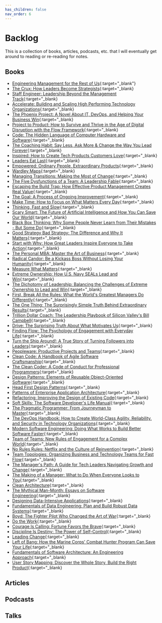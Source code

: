 ```yaml
---
has_children: false
nav_order: 6
---
```


# Backlog

This is a collection of books, articles, podcasts, etc. that I will eventually get around to reading or re-reading for notes.

## Books
- [Engineering Management for the Rest of Us](https://www.goodreads.com/book/show/58502800-engineering-management-for-the-rest-of-us){:target="_blank"}
- [The Crux: How Leaders Become Strategists](https://www.goodreads.com/book/show/58895961-the-crux){:target="_blank}
- [Staff Engineer: Leadership Beyond the Management Track](https://www.goodreads.com/book/show/56481725-staff-engineer){:target="_blank}
- [Accelerate: Building and Scaling High Performing Technology Organizations](https://www.goodreads.com/book/show/35747076-accelerate){:target="_blank}
- [The Phoenix Project: A Novel About IT, DevOps, and Helping Your Business Win](https://www.goodreads.com/book/show/17255186-the-phoenix-project){:target="_blank}
- [Project to Product: How to Survive and Thrive in the Age of Digital Disruption with the Flow Framework](https://www.goodreads.com/book/show/40679042-project-to-product){:target="_blank}
- [Code: The Hidden Language of Computer Hardware and Software](https://www.goodreads.com/book/show/44882.Code){:target="_blank}
- [The Coaching Habit: Say Less, Ask More & Change the Way You Lead Forever](https://www.goodreads.com/book/show/29342515-the-coaching-habit){:target="_blank}
- [Inspired: How to Create Tech Products Customers Love](https://www.goodreads.com/book/show/35249663-inspired){:target="_blank}
- [Leaders Eat Last](https://www.goodreads.com/book/show/16144853-leaders-eat-last){:target="_blank}
- [Empowered: Ordinary People, Extraordinary Products](https://www.goodreads.com/book/show/53481975-empowered){:target="_blank}
- [Wardley Maps](https://www.goodreads.com/book/show/39282904-wardley-maps){:target="_blank}
- [Managing Transitions: Making the Most of Change](https://www.goodreads.com/book/show/159614.Managing_Transitions){:target="_blank}
- [The Five Dysfunctions of a Team: A Leadership Fable](https://www.goodreads.com/book/show/21343.The_Five_Dysfunctions_of_a_Team){:target="_blank}
- [Escaping the Build Trap: How Effective Product Management Creates Real Value](https://www.goodreads.com/book/show/42611483-escaping-the-build-trap){:target="_blank}
- [The Goal: A Process of Ongoing Improvement](https://www.goodreads.com/book/show/113934.The_Goal){:target="_blank}
- [Make Time: How to Focus on What Matters Every Day](https://www.goodreads.com/book/show/37880811-make-time){:target="_blank}
- [Thinking, Fast and Slow](https://www.goodreads.com/book/show/11468377-thinking-fast-and-slow){:target="_blank}
- [Scary Smart: The Future of Artificial Intelligence and How You Can Save Our World](https://www.goodreads.com/book/show/58690362-scary-smart){:target="_blank}
- [Black Box Thinking: Why Some People Never Learn from Their Mistakes - But Some Do](https://www.goodreads.com/book/show/24611735-black-box-thinking){:target="_blank}
- [Good Strategy Bad Strategy: The Difference and Why It Matters](https://www.goodreads.com/book/show/11721966-good-strategy-bad-strategy){:target="_blank}
- [Start with Why: How Great Leaders Inspire Everyone to Take Action](https://www.goodreads.com/book/show/7108725-start-with-why){:target="_blank}
- [The Personal MBA: Master the Art of Business](https://www.goodreads.com/book/show/9512985-the-personal-mba){:target="_blank}
- [Radical Candor: Be a Kickass Boss Without Losing Your Humanity](https://www.goodreads.com/book/show/29939161-radical-candor){:target="_blank}
- [Measure What Matters](https://www.goodreads.com/book/show/39286958-measure-what-matters){:target="_blank}
- [Extreme Ownership: How U.S. Navy SEALs Lead and Win](https://www.goodreads.com/book/show/23848190-extreme-ownership){:target="_blank}
- [The Dichotomy of Leadership: Balancing the Challenges of Extreme Ownership to Lead and Win](https://www.goodreads.com/book/show/38714388-the-dichotomy-of-leadership){:target="_blank}
- [First, Break All the Rules: What the World's Greatest Managers Do Differently](https://www.goodreads.com/book/show/50937.First_Break_All_the_Rules){:target="_blank}
- [The One Thing: The Surprisingly Simple Truth Behind Extraordinary Results](https://www.goodreads.com/book/show/16256798-the-one-thing){:target="_blank}
- [Trillion Dollar Coach: The Leadership Playbook of Silicon Valley's Bill Campbell](https://www.goodreads.com/book/show/42118073-trillion-dollar-coach){:target="_blank}
- [Drive: The Surprising Truth About What Motivates Us](https://www.goodreads.com/book/show/6452796-drive){:target="_blank}
- [Finding Flow: The Psychology of Engagement with Everyday Life](https://www.goodreads.com/book/show/66321.Finding_Flow){:target="_blank}
- [Turn the Ship Around!: A True Story of Turning Followers into Leaders](https://www.goodreads.com/book/show/16158601-turn-the-ship-around){:target="_blank}
- [Peopleware: Productive Projects and Teams](https://www.goodreads.com/book/show/67825.Peopleware){:target="_blank}
- [Clean Code: A Handbook of Agile Software Craftsmanship](https://www.goodreads.com/book/show/3735293-clean-code){:target="_blank}
- [The Clean Coder: A Code of Conduct for Professional Programmers](https://www.goodreads.com/book/show/10284614-the-clean-coder){:target="_blank}
- [Design Patterns: Elements of Reusable Object-Oriented Software](https://www.goodreads.com/book/show/85009.Design_Patterns){:target="_blank}
- [Head First Design Patterns](https://www.goodreads.com/book/show/58128.Head_First_Design_Patterns){:target="_blank}
- [Patterns of Enterprise Application Architecture](https://www.goodreads.com/book/show/70156.Patterns_of_Enterprise_Application_Architecture){:target="_blank}
- [Refactoring: Improving the Design of Existing Code](https://www.goodreads.com/book/show/44936.Refactoring){:target="_blank}
- [Soft Skills: The Software Developer's Life Manual](https://www.goodreads.com/book/show/23232941-soft-skills){:target="_blank}
- [The Pragmatic Programmer: From Journeyman to Master](https://www.goodreads.com/book/show/4099.The_Pragmatic_Programmer){:target="_blank}
- [The DevOps Handbook: How to Create World-Class Agility, Reliability, and Security in Technology Organizations](https://www.goodreads.com/book/show/26083308-the-devops-handbook){:target="_blank}
- [Modern Software Engineering: Doing What Works to Build Better Software Faster](https://www.goodreads.com/book/show/57345270-modern-software-engineering){:target="_blank}
- [Team of Teams: New Rules of Engagement for a Complex World](https://www.goodreads.com/book/show/22529127-team-of-teams){:target="_blank}
- [No Rules Rules: Netflix and the Culture of Reinvention](https://www.goodreads.com/book/show/49099937-no-rules-rules){:target="_blank}
- [Team Topologies: Organizing Business and Technology Teams for Fast Flow](https://www.goodreads.com/book/show/44135420-team-topologies){:target="_blank}
- [The Manager's Path: A Guide for Tech Leaders Navigating Growth and Change](https://www.goodreads.com/book/show/33369254-the-manager-s-path){:target="_blank}
- [The Making of a Manager: What to Do When Everyone Looks to You](https://www.goodreads.com/book/show/38821039-the-making-of-a-manager){:target="_blank}
- [Clean Architecture](https://www.goodreads.com/book/show/18043011-clean-architecture){:target="_blank}
- [The Mythical Man-Month: Essays on Software Engineering](https://www.goodreads.com/book/show/13629.The_Mythical_Man_Month){:target="_blank}
- [Designing Data-Intensive Applications](https://www.goodreads.com/book/show/23463279-designing-data-intensive-applications){:target="_blank}
- [Fundamentals of Data Engineering: Plan and Build Robust Data Systems](https://www.goodreads.com/book/show/61218623-fundamentals-of-data-engineering){:target="_blank}
- [Boyd: The Fighter Pilot Who Changed the Art of War](https://www.goodreads.com/book/show/38840.Boyd){:target="_blank}
- [Do the Work](https://www.goodreads.com/book/show/11041601-do-the-work){:target="_blank}
- [Courage Is Calling: Fortune Favors the Brave](https://www.goodreads.com/book/show/58145670-courage-is-calling){:target="_blank}
- [Discipline Is Destiny: The Power of Self-Control](https://www.goodreads.com/book/show/60018575-discipline-is-destiny){:target="_blank}
- [Leading Change](https://www.goodreads.com/book/show/13586934-leading-change){:target="_blank}
- [Left of Bang: How the Marine Corps' Combat Hunter Program Can Save Your Life](https://www.goodreads.com/book/show/22663095-left-of-bang){:target="_blank}
- [Fundamentals of Software Architecture: An Engineering Approach](https://www.goodreads.com/book/show/44144493-fundamentals-of-software-architecture){:target="_blank}
- [User Story Mapping: Discover the Whole Story, Build the Right Product](https://www.goodreads.com/book/show/22221112-user-story-mapping){:target="_blank}

## Articles

## Podcasts

## Talks